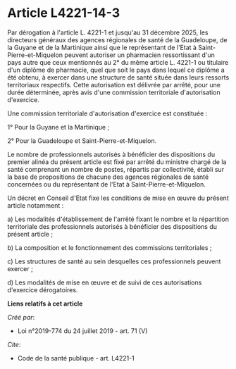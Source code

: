 # Article L4221-14-3

Par dérogation à l'article L. 4221-1 et jusqu'au 31 décembre 2025, les directeurs généraux des agences régionales de santé de
la Guadeloupe, de la Guyane et de la Martinique ainsi que le représentant de l'Etat à Saint-Pierre-et-Miquelon peuvent
autoriser un pharmacien ressortissant d'un pays autre que ceux mentionnés au 2° du même article L. 4221-1 ou titulaire d'un
diplôme de pharmacie, quel que soit le pays dans lequel ce diplôme a été obtenu, à exercer dans une structure de santé située
dans leurs ressorts territoriaux respectifs. Cette autorisation est délivrée par arrêté, pour une durée déterminée, après
avis d'une commission territoriale d'autorisation d'exercice. 

Une commission territoriale d'autorisation d'exercice est constituée : 

1° Pour la Guyane et la Martinique ; 

2° Pour la Guadeloupe et Saint-Pierre-et-Miquelon. 

Le nombre de professionnels autorisés à bénéficier des dispositions du premier alinéa du présent article est fixé par arrêté
du ministre chargé de la santé comprenant un nombre de postes, répartis par collectivité, établi sur la base de propositions
de chacune des agences régionales de santé concernées ou du représentant de l'Etat à Saint-Pierre-et-Miquelon. 

Un décret en Conseil d'Etat fixe les conditions de mise en œuvre du présent article notamment : 

a) Les modalités d'établissement de l'arrêté fixant le nombre et la répartition territoriale des professionnels autorisés à
bénéficier des dispositions du présent article ; 

b) La composition et le fonctionnement des commissions territoriales ; 

c) Les structures de santé au sein desquelles ces professionnels peuvent exercer ; 

d) Les modalités de mise en œuvre et de suivi de ces autorisations d'exercice dérogatoires.

**Liens relatifs à cet article**

_Créé par_:

  - Loi n°2019-774 du 24 juillet 2019 - art. 71 (V)

_Cite_:

  - Code de la santé publique - art. L4221-1
